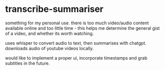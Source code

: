 <!---
Templare readme file for projects
-->

# transcribe-summariser

something for my personal use. there is too much video/audio content available online and too little time - this helps me determine the general gist of a video, and whether its worth watching. 

uses whisper to convert audio to text, then summarises with chatgpt. downloads audio of youtube videos locally.

would like to implement a proper ui, incorporate timestamps and grab subtitles in the future.
